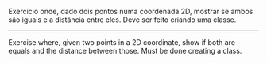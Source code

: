 Exercicio onde, dado dois pontos numa coordenada 2D, mostrar se ambos são iguais e a distância entre eles.
Deve ser feito criando uma classe.

-----

Exercise where, given two points in a 2D coordinate, show if both are equals and the distance between those.
Must be done creating a class.
